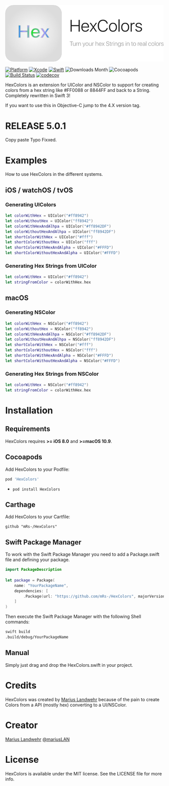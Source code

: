 <p align="center">
    <img src="HexColors.png" alt="HexColors" title="HexColors">
</p>

[![Platform](https://img.shields.io/badge/platform-iOS%20%7C%20watchOS%20%7C%20tvOS%20%7C%20macOS-lightgrey.svg)](https://github.com/mrs-/HexColors)
[![Xcode](https://img.shields.io/badge/Xcode-8.0-blue.svg)](https://developer.apple.com/xcode)
[![Swift](https://img.shields.io/badge/Swift-3.0-orange.svg)](https://swift.org)
![Downloads Month](https://img.shields.io/cocoapods/dm/HexColors.svg)
![Cocoapods](https://cocoapod-badges.herokuapp.com/v/HexColors/badge.png)
[![Build Status](https://travis-ci.org/mRs-/HexColors.svg?branch=master)](https://travis-ci.org/mrs-/HexColors)
[![codecov](https://codecov.io/gh/mRs-/HexColors/branch/master/graph/badge.svg)](https://codecov.io/gh/mRs-/HexColors)

HexColors is an extension for UIColor and NSColor to support for creating colors from a hex string like #FF0088 or 8844FF and back to a String. Completely rewritten in Swift 3!

If you want to use this in Objective-C jump to the 4.X version tag.

# RELEASE 5.0.1
Copy paste Typo Fixxed.

# Examples
How to use HexColors in the different systems.

## iOS / watchOS / tvOS

### Generating UIColors

``` swift
let colorWithHex = UIColor("#ff8942")
let colorWithoutHex = UIColor("ff8942")
let colorWithHexAndAlhpa = UIColor("#ff8942DF")
let colorWithoutHexAndAlhpa = UIColor("ff8942DF")
let shortColorWithHex = UIColor("#fff")
let shortColorWithoutHex = UIColor("fff")
let shortColorWithHexAndAlpha = UIColor("#FFFD")
let shortColorWithoutHexAndAlpha = UIColor("#FFFD")
```

### Generating Hex Strings from UIColor
``` swift
let colorWithHex = UIColor("#ff8942")
let stringFromColor = colorWithHex.hex
```

## macOS

### Generating NSColor
``` swift
let colorWithHex = NSColor("#ff8942")
let colorWithoutHex = NSColor("ff8942")
let colorWithHexAndAlhpa = NSColor("#ff8942DF")
let colorWithoutHexAndAlhpa = NSColor("ff8942DF")
let shortColorWithHex = NSColor("#fff")
let shortColorWithoutHex = NSColor("fff")
let shortColorWithHexAndAlpha = NSColor("#FFFD")
let shortColorWithoutHexAndAlpha = NSColor("#FFFD")
```

### Generating Hex Strings from NSColor
``` swift
let colorWithHex = NSColor("#ff8942")
let stringFromColor = colorWithHex.hex
```

# Installation

## Requirements
HexColors requires **>= iOS 8.0** and **>=macOS 10.9**.

## Cocoapods
Add HexColors to your Podfile:
``` ruby
pod 'HexColors'
```
* `pod install HexColors`

## Carthage
Add HexColors to your Cartfile:
```
github "mRs-/HexColors"
```

## Swift Package Manager
To work with the Swift Package Manager you need to add a Package.swift file and defining your package.

``` swift
import PackageDescription

let package = Package(
    name: "YourPackageName",
    dependencies: [
        .Package(url: "https://github.com/mRs-/HexColors", majorVersion: 5),
    ]
)
```

Then execute the Swift Package Manager with the following Shell commands:
``` bash
swift build
.build/debug/YourPackageName
``` 

## Manual
Simply just drag and drop the HexColors.swift in your project.

# Credits
HexColors was created by [Marius Landwehr](https://github.com/mRs-) because of the pain to create Colors from a API (mostly hex) converting to a UI/NSColor.

# Creator
[Marius Landwehr](https://github.com/mRs-) [@mariusLAN](https://twitter.com/mariusLAN)

# License
HexColors is available under the MIT license. See the LICENSE file for more info.

